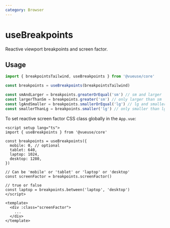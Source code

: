 ```yaml
---
category: Browser
---
```


# useBreakpoints

Reactive viewport breakpoints and screen factor.

## Usage

```js
import { breakpointsTailwind, useBreakpoints } from '@vueuse/core'

const breakpoints = useBreakpoints(breakpointsTailwind)

const smAndLarger = breakpoints.greaterOrEqual('sm') // sm and larger
const largerThanSm = breakpoints.greater('sm') // only larger than sm
const lgAndSmaller = breakpoints.smallerOrEqual('lg') // lg and smaller
const smallerThanLg = breakpoints.smaller('lg') // only smaller than lg
```

To set reactive screen factor CSS class globally in the `App.vue`:

```vue
<script setup lang="ts">
import { useBreakpoints } from '@vueuse/core'

const breakpoints = useBreakpoints({
  mobile: 0, // optional
  tablet: 640,
  laptop: 1024,
  desktop: 1280,
})

// Can be 'mobile' or 'tablet' or 'laptop' or 'desktop'
const screenFactor = breakpoints.screenFactor()

// true or false
const laptop = breakpoints.between('laptop', 'desktop')
</script>

<template>
  <div :class="screenFactor">
    ...
  </div>
</template>
```
